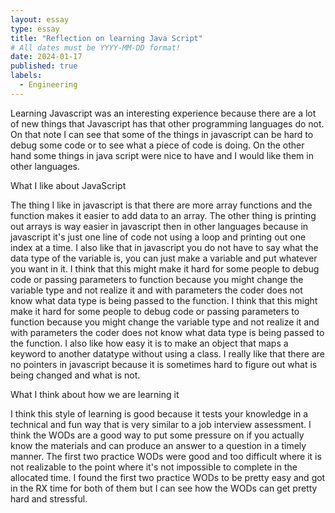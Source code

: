 ```yaml
---
layout: essay
type: essay
title: "Reflection on learning Java Script"
# All dates must be YYYY-MM-DD format!
date: 2024-01-17
published: true
labels:
  - Engineering
---
```



Learning Javascript was an interesting experience because there are a lot of new things that Javascript has that other programming languages do not. On that note I can see that some of the things in javascript
can be hard to debug some code or to see what a piece of code is doing. On the other hand some things in java script were nice to have and I would like them in other languages.

What I like about JavaScript

The thing I like in javascript is that there are more array functions and the function makes it easier to add data to an array. 
The other thing is printing out arrays is way easier in javascript then in other languages because in javascript it's just one line of code not using a loop and printing out one index at a time.
I also like that in javascript you do not have to say what the data type of the variable is, you can just make a variable and put whatever you want in it. I think that this might make it hard 
for some people to debug code or passing parameters to function because you might change the variable type and not realize it and with parameters the coder does not know what data type is being passed to the function.
I think that this might make it hard for some people to debug code or passing parameters to function because you might change the variable type and not realize it and with parameters the coder does not know what data type is being passed to the function.
I also like how easy it is to make an object that maps a keyword to another datatype without using a class. I really like that there are no pointers in javascript because it is sometimes hard to figure out what is being changed and what is not.

What I think about how we are learning it

I think this style of learning is good because it tests your knowledge in a technical and fun way that is very similar to a job interview assessment.
I think the WODs are a good way to put some pressure on if you actually know the materials and can produce an answer to a question in a timely manner.
The first two practice WODs were good and too difficult where it is not realizable to the point where it's not impossible to complete in the allocated time. 
I found the first two practice WODs to be pretty easy and got in the RX time for both of them but I can see how the WODs can get pretty hard and stressful.





